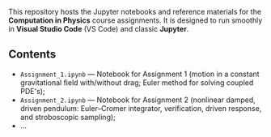 This repository hosts the Jupyter notebooks and reference materials for the **Computation in Physics** course assignments.
It is designed to run smoothly in **Visual Studio Code** (VS Code) and classic **Jupyter**.

## Contents
- `Assignment_1.ipynb` — Notebook for Assignment 1 (motion in a constant gravitational field with/without drag; Euler method for solving coupled PDE's);
- `Assignment_2.ipynb` — Notebook for Assignment 2 (nonlinear damped, driven pendulum: Euler–Cromer integrator, verification, driven response, and stroboscopic sampling);
- ...
